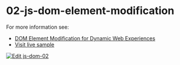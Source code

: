 # 02-js-dom-element-modification

For more information see:

- [DOM Element Modification for Dynamic Web Experiences](https://plentistack.com/dom-element-modification-for-dynamic-web-experiences/?utm_source=github&utm_medium=website&utm_campaign=blog-post)
- [Visit live sample](https://02-js-dom-element-modification.vercel.app/)

[![Edit js-dom-02](https://codesandbox.io/static/img/play-codesandbox.svg)](https://codesandbox.io/s/github/plentistack/js-dom/tree/02-js-dom-element-modification/?fontsize=14&hidenavigation=1&theme=dark)
